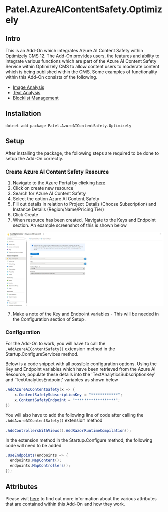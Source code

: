 # Patel.AzureAIContentSafety.Optimizely

## Intro

This is an Add-On which integrates Azure AI Content Safety within Optimizely CMS 12. The Add-On provides users, the features and ability to integrate various functions which are part of the Azure AI Content Safety Service within Optimizely CMS to allow content users to moderate content which is being published within the CMS. Some examples of functionality within this Add-On consists of the following.

- [Image Analysis](https://learn.microsoft.com/en-us/azure/ai-services/content-safety/overview)
- [Text Analysis](https://learn.microsoft.com/en-us/azure/ai-services/content-safety/overview)
- [Blocklist Management](https://learn.microsoft.com/en-us/azure/ai-services/content-safety/overview) 

## Installation

```
dotnet add package Patel.AzureAIContentSafety.Optimizely
```
## Setup

After installing the package, the following steps are required to be done to setup the Add-On correctly.

### Create Azure AI Content Safety Resource
1. Navigate to the Azure Portal by clicking [here](https://portal.azure.com/)
1. Click on create new resource 
1. Search for Azure AI Content Safety
2. Select the option Azure AI Content Safety
3. Fill out details in relation to Project Details (Choose Subscription) and Instance Details (Region/Name/Pricing Tier)
4. Click Create
5. When resource has been created, Navigate to the Keys and Endpoint section. An example screenshot of this is shown below

![ResourceKey.](/docs/Features/Images/ContentSafetyResourceKeyEndpointInfo.JPG)


7. Make a note of the Key and Endpoint variables - This will be needed in the Configuration section of Setup.

### Configuration

For the Add-On to work, you will have to call the `.AddAzureAIContentSafety()` extension method in the Startup.ConfigureServices method.

Below is a code snippet with all possible configuration options. Using the Key and Endpoint variables which have been retrieved from the Azure AI Resource, populate these details into the 'TextAnalyticsSubscriptionKey' and 'TextAnalyticsEndpoint' variables as shown below

```csharp
.AddAzureAIContentSafety(x => {
    x.ContentSafetySubscriptionKey = "************";
    x.ContentSafetyEndpoint = "******************";
})
```

You will also have to add the following line of code after calling the `.AddAzureAIContentSafety()` extension method
```csharp
.AddControllersWithViews().AddRazorRuntimeCompilation();
```
In the extension method in the Startup.Configure method, the following code will need to be added

```csharp
.UseEndpoints(endpoints => {
  endpoints.MapContent();
  endpoints.MapControllers();
});
```
## Attributes

Please visit [here](https://github.com/AnilOptimizely/Patel-AzureAIContentSafety/blob/main/docs/Features/Attributes.md) to find out more information about the various attributes that are contained within this Add-On and how they work.
